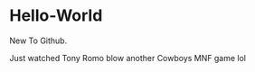 Hello-World
===========

New To Github. 

Just watched Tony Romo blow another Cowboys MNF game lol 

